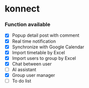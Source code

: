 # konnect

### Function available

- [x] Popup detail post with comment
- [x] Real time notification
- [x] Synchronize with Google Calendar
- [x] Import timetable by Excel
- [x] Import users to group by Excel
- [x] Chat between user
- [ ] AI assistant
- [x] Group user manager
- [ ] To do list
